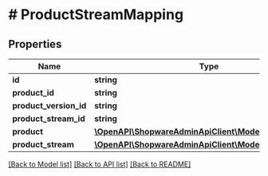 # # ProductStreamMapping

## Properties

Name | Type | Description | Notes
------------ | ------------- | ------------- | -------------
**id** | **string** |  | [optional]
**product_id** | **string** |  |
**product_version_id** | **string** |  | [optional]
**product_stream_id** | **string** |  |
**product** | [**\OpenAPI\ShopwareAdminApiClient\Model\Product**](Product.md) |  | [optional]
**product_stream** | [**\OpenAPI\ShopwareAdminApiClient\Model\ProductStream**](ProductStream.md) |  | [optional]

[[Back to Model list]](../../README.md#models) [[Back to API list]](../../README.md#endpoints) [[Back to README]](../../README.md)
